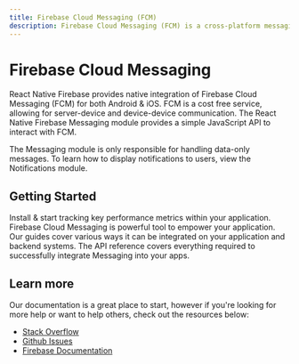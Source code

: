 ```yaml
---
title: Firebase Cloud Messaging (FCM)
description: Firebase Cloud Messaging (FCM) is a cross-platform messaging solution that lets you reliably deliver messages at no cost.
---
```


# Firebase Cloud Messaging

React Native Firebase provides native integration of Firebase Cloud Messaging (FCM) for both Android & iOS. FCM is a
cost free service, allowing for server-device and device-device communication. The React Native Firebase Messaging
module provides a simple JavaScript API to interact with FCM.

The Messaging module is only responsible for handling data-only messages. To learn how to display notifications to
users, view the <Anchor group="notifications" href="/">Notifications</Anchor> module.

<Youtube id="sioEY4tWmLI" />

## Getting Started

<Grid>
	<Block
		icon="build"
		color="#ffc107"
		title="Quick Start"
		to="/quick-start"
	>
    Install & start tracking key performance metrics within your application.
	</Block>
	<Block
		icon="school"
		color="#4CAF50"
		title="Guides"
		version={false}
		to="/guides?tags=messaging"
	>
	  Firebase Cloud Messaging is powerful tool to empower your application. Our guides cover various ways it can be integrated
	  on your application and backend systems.
	</Block>
  <Block
		icon="layers"
		color="#03A9F4"
		title="Reference"
		to="/reference"
	>
    The API reference covers everything required to successfully integrate Messaging into your apps.
	</Block>
</Grid>

## Learn more

Our documentation is a great place to start, however if you're looking for more help or want to help others,
check out the resources below:

- [Stack Overflow](https://stackoverflow.com/questions/tagged/react-native-firebase-messaging)
- [Github Issues](https://github.com/invertase/react-native-firebase/issues?utf8=%E2%9C%93&q=is%3Aissue+sort%3Aupdated-desc+label%3Amessaging+)
- [Firebase Documentation](https://firebase.google.com/docs/perf-mon?utm_source=invertase&utm_medium=react-native-firebase&utm_campaign=messaging)
